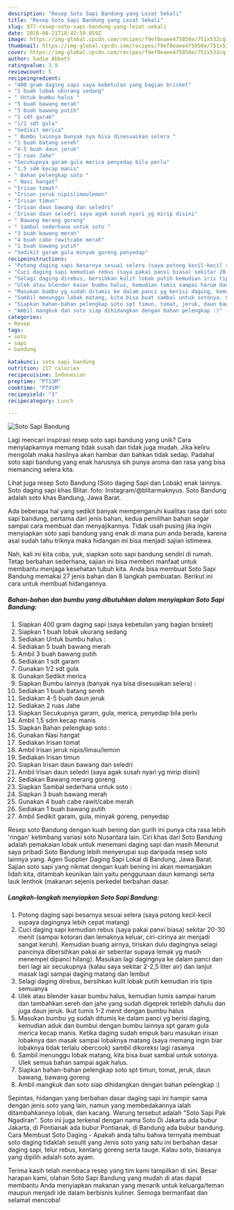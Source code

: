 ```yaml
---
description: "Resep Soto Sapi Bandung yang Lezat Sekali"
title: "Resep Soto Sapi Bandung yang Lezat Sekali"
slug: 977-resep-soto-sapi-bandung-yang-lezat-sekali
date: 2020-08-21T18:42:59.859Z
image: https://img-global.cpcdn.com/recipes/f9ef8eaee475858e/751x532cq70/soto-sapi-bandung-foto-resep-utama.jpg
thumbnail: https://img-global.cpcdn.com/recipes/f9ef8eaee475858e/751x532cq70/soto-sapi-bandung-foto-resep-utama.jpg
cover: https://img-global.cpcdn.com/recipes/f9ef8eaee475858e/751x532cq70/soto-sapi-bandung-foto-resep-utama.jpg
author: Sadie Abbott
ratingvalue: 3.9
reviewcount: 5
recipeingredient:
- "400 gram daging sapi saya kebetulan yang bagian brisket"
- "1 buah lobak ukurang sedang"
- " Untuk bumbu halus "
- "5 buah bawang merah"
- "3 buah bawang putih"
- "1 sdt garam"
- "1/2 sdt gula"
- "Sedikit merica"
- " Bumbu lainnya banyak nya bisa disesuaikan selera "
- "1 buah batang sereh"
- "4-5 buah daun jeruk"
- "2 ruas Jahe"
- "Secukupnya garam gula merica penyedap bila perlu"
- "1,5 sdm kecap manis"
- " Bahan pelengkap soto "
- " Nasi hangat"
- "Irisan tomat"
- "Irisan jeruk nipislimaulemon"
- "Irisan timun"
- "Irisan daun bawang dan seledri"
- "Irisan daun seledri saya agak susah nyari yg mirip disini"
- " Bawang merang goreng"
- " Sambal sederhana untuk soto "
- "3 buah bawang merah"
- "4 buah cabe rawitcabe merah"
- "1 buah bawang putih"
- "Sedikit garam gula minyak goreng penyedap"
recipeinstructions:
- "Potong daging sapi besarnya sesuai selera (saya potong kecil-kecil supaya dagingnya lebih cepat matang)"
- "Cuci daging sapi kemudian rebus (saya pakai panxi biasa) sekitar 20-30 menit (sampai kotoran dan lemaknya keluar, ciri-cirinya air menjadi sangat keruh). Kemudian buang airnya, tiriskan dulu dagingnya selagi pancinya dibersihkan pakai air sebentar supaya lemak yg masih menempel dipanci hilang). Masukan lagi dagingnya ke dalam panci dan beri lagi air secukupnya (kalau saya sekitar 2-2,5 liter air) dan lanjut masak lagi sampai daging matang dan lembut"
- "Selagi daging direbus, bersihkan kulit lobak putih kemudian iris tipis semuanya"
- "Ulek atau blender kasar bumbu halus, kemudian tumis sampai harum dan tambahkan sereh dan jahe yang sudah digeprek terlebih dahulu dan juga daun jeruk. Ikut tumis 1-2 menit dengan bumbu halus"
- "Masukan bumbu yg sudah ditumis ke dalam panci yg berisi daging, kemudian aduk dan bumbui dengan bumbu lainnya spt garam gula merica kecap manis. Ketika daging sudah empuk baru masukan irisan lobaknya dan masak sampai lobaknya matang (saya memang ingin biar lobaknya tidak terlalu obercook) sambil dikoreksi lagi rasanya"
- "Sambil menunggu lobak matang, kita bisa buat sambal untuk sotonya. Ulek semua bahan sampai agak halus."
- "Siapkan bahan-bahan pelengkap soto spt timun, tomat, jeruk, daun bawang, bawang goreng"
- "Ambil mangkuk dan soto siap dihidangkan dengan bahan pelengkap :)"
categories:
- Resep
tags:
- soto
- sapi
- bandung

katakunci: soto sapi bandung 
nutrition: 217 calories
recipecuisine: Indonesian
preptime: "PT13M"
cooktime: "PT45M"
recipeyield: "3"
recipecategory: Lunch

---
```



![Soto Sapi Bandung](https://img-global.cpcdn.com/recipes/f9ef8eaee475858e/751x532cq70/soto-sapi-bandung-foto-resep-utama.jpg)

Lagi mencari inspirasi resep soto sapi bandung yang unik? Cara menyiapkannya memang tidak susah dan tidak juga mudah. Jika keliru mengolah maka hasilnya akan hambar dan bahkan tidak sedap. Padahal soto sapi bandung yang enak harusnya sih punya aroma dan rasa yang bisa memancing selera kita.

Lihat juga resep Soto Bandung (Soto daging Sapi dan Lobak) enak lainnya. Soto daging sapi khas Blitar. foto: Instagram/@blitarmaknyus. Soto Bandung adalah soto khas Bandung, Jawa Barat.

Ada beberapa hal yang sedikit banyak mempengaruhi kualitas rasa dari soto sapi bandung, pertama dari jenis bahan, kedua pemilihan bahan segar sampai cara membuat dan menyajikannya. Tidak usah pusing jika ingin menyiapkan soto sapi bandung yang enak di mana pun anda berada, karena asal sudah tahu triknya maka hidangan ini bisa menjadi sajian istimewa.


Nah, kali ini kita coba, yuk, siapkan soto sapi bandung sendiri di rumah. Tetap berbahan sederhana, sajian ini bisa memberi manfaat untuk membantu menjaga kesehatan tubuh kita. Anda bisa membuat Soto Sapi Bandung memakai 27 jenis bahan dan 8 langkah pembuatan. Berikut ini cara untuk membuat hidangannya.

<!--inarticleads1-->

##### Bahan-bahan dan bumbu yang dibutuhkan dalam menyiapkan Soto Sapi Bandung:

1. Siapkan 400 gram daging sapi (saya kebetulan yang bagian brisket)
1. Siapkan 1 buah lobak ukurang sedang
1. Sediakan  Untuk bumbu halus :
1. Sediakan 5 buah bawang merah
1. Ambil 3 buah bawang putih
1. Sediakan 1 sdt garam
1. Gunakan 1/2 sdt gula
1. Gunakan Sedikit merica
1. Siapkan  Bumbu lainnya (banyak nya bisa disesuaikan selera) :
1. Sediakan 1 buah batang sereh
1. Sediakan 4-5 buah daun jeruk
1. Sediakan 2 ruas Jahe
1. Siapkan Secukupnya garam, gula, merica, penyedap bila perlu
1. Ambil 1,5 sdm kecap manis
1. Siapkan  Bahan pelengkap soto :
1. Gunakan  Nasi hangat
1. Sediakan Irisan tomat
1. Ambil Irisan jeruk nipis/limau/lemon
1. Sediakan Irisan timun
1. Siapkan Irisan daun bawang dan seledri
1. Ambil Irisan daun seledri (saya agak susah nyari yg mirip disini)
1. Sediakan  Bawang merang goreng
1. Siapkan  Sambal sederhana untuk soto :
1. Siapkan 3 buah bawang merah
1. Gunakan 4 buah cabe rawit/cabe merah
1. Sediakan 1 buah bawang putih
1. Ambil Sedikit garam, gula, minyak goreng, penyedap


Resep soto Bandung dengan kuah bening dan gurih ini punya cita rasa lebih &#39;ringan&#39; ketimbang variasi soto Nusantara lain. Ciri khas dari Soto Bandung adalah pemakaian lobak untuk menemani daging sapi dan masih Menurut saya pribadi Soto Bandung lebih menyerupai sup daripada resep soto lainnya yang. Agen Supplier Daging Sapi Lokal di Bandung, Jawa Barat. Sajian soto sapi yang nikmat dengan kuah bening ini akan memanjakan lidah kita, ditambah keunikan lain yaitu penggunaan daun kemangi serta lauk lenthok (makanan sejenis perkedel berbahan dasar. 

<!--inarticleads2-->

##### Langkah-langkah menyiapkan Soto Sapi Bandung:

1. Potong daging sapi besarnya sesuai selera (saya potong kecil-kecil supaya dagingnya lebih cepat matang)
1. Cuci daging sapi kemudian rebus (saya pakai panxi biasa) sekitar 20-30 menit (sampai kotoran dan lemaknya keluar, ciri-cirinya air menjadi sangat keruh). Kemudian buang airnya, tiriskan dulu dagingnya selagi pancinya dibersihkan pakai air sebentar supaya lemak yg masih menempel dipanci hilang). Masukan lagi dagingnya ke dalam panci dan beri lagi air secukupnya (kalau saya sekitar 2-2,5 liter air) dan lanjut masak lagi sampai daging matang dan lembut
1. Selagi daging direbus, bersihkan kulit lobak putih kemudian iris tipis semuanya
1. Ulek atau blender kasar bumbu halus, kemudian tumis sampai harum dan tambahkan sereh dan jahe yang sudah digeprek terlebih dahulu dan juga daun jeruk. Ikut tumis 1-2 menit dengan bumbu halus
1. Masukan bumbu yg sudah ditumis ke dalam panci yg berisi daging, kemudian aduk dan bumbui dengan bumbu lainnya spt garam gula merica kecap manis. Ketika daging sudah empuk baru masukan irisan lobaknya dan masak sampai lobaknya matang (saya memang ingin biar lobaknya tidak terlalu obercook) sambil dikoreksi lagi rasanya
1. Sambil menunggu lobak matang, kita bisa buat sambal untuk sotonya. Ulek semua bahan sampai agak halus.
1. Siapkan bahan-bahan pelengkap soto spt timun, tomat, jeruk, daun bawang, bawang goreng
1. Ambil mangkuk dan soto siap dihidangkan dengan bahan pelengkap :)


Sepintas, hidangan yang berbahan dasar daging sapi ini hampir sama dengan jenis soto yang lain, namun yang membedakannya ialah ditambahkannya lobak, dan kacang. Warung tersebut adalah &#34;Soto Sapi Pak Ngadiran&#34;. Soto ini juga terkenal dengan nama Soto Di Jakarta ada bubur Jakarta, di Pontianak ada bubur Pontianak, di Bandung ada bubur bandung. Cara Membuat Soto Daging - Apakah anda tahu bahwa ternyata membuat soto daging tidaklah sesulit yang Jenis soto yang satu ini berbahan dasar daging sapi, telur rebus, kentang goreng serta tauge. Kalau soto, biasanya yang dipilih adalah soto ayam. 

Terima kasih telah membaca resep yang tim kami tampilkan di sini. Besar harapan kami, olahan Soto Sapi Bandung yang mudah di atas dapat membantu Anda menyiapkan makanan yang menarik untuk keluarga/teman maupun menjadi ide dalam berbisnis kuliner. Semoga bermanfaat dan selamat mencoba!
